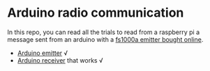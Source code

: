 # Arduino radio communication

In this repo, you can read all the trials to read from a raspberry pi a message sent from an arduino with a [fs1000a emitter bought online](https://www.aliexpress.com/item/4000041649799.html).

  - [Arduino emitter](./emitter/) √
  - [Arduino receiver](./arduino-receiver) that works √